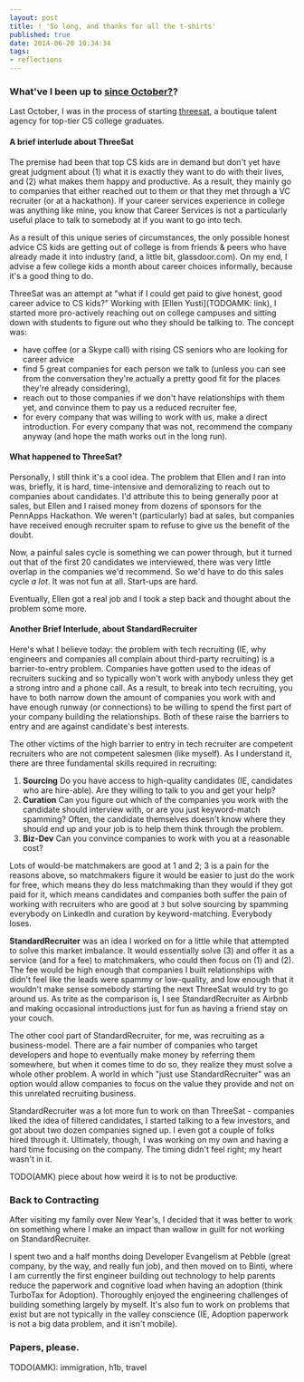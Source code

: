 ```yaml
---
layout: post
title: ! 'So long, and thanks for all the t-shirts'
published: true
date: 2014-06-20 10:34:34
tags:
- reflections
---
```


### What've I been up to [since October?](/2013-10-20-the-last-10-months.md)?

Last October, I was in the process of starting [threesat](http://threesat.com), a boutique talent agency for top-tier CS college graduates.

#### A brief interlude about ThreeSat
The premise had been that top CS kids are in demand but don't yet have great judgment about (1) what it is exactly they want to do with their lives, and (2) what makes them happy and productive. As a result, they mainly go to companies that either reached out to them or that they met through a VC recruiter (or at a hackathon). If your career services experience in college was anything like mine, you know that Career Services is not a particularly useful place to talk to somebody at if you want to go into tech.

As a result of this unique series of circumstances, the only possible honest advice CS kids are getting out of college is from friends & peers who have already made it into industry (and, a little bit, glassdoor.com). On my end, I advise a few college kids a month about career choices informally, because it's a good thing to do.

ThreeSat was an attempt at "what if I could get paid to give honest, good career advice to CS kids?"  Working with [Ellen Yusti](TODOAMK: link), I started more pro-actively reaching out on college campuses and sitting down with students to figure out who they should be talking to. The concept was:
- have coffee (or a Skype call) with rising CS seniors who are looking for career advice
- find 5 great companies for each person we talk to (unless you can see from the conversation they're actually a pretty good fit for the places they're already considering),
- reach out to those companies if we don't have relationships with them yet, and convince them to pay us a reduced recruiter fee,
- for every company that was willing to work with us, make a direct introduction. For every company that was not, recommend the company anyway (and hope the math works out in the long run).

#### What happened to ThreeSat?
Personally, I still think it's a cool idea. The problem that Ellen and I ran into was, briefly, it is hard, time-intensive and demoralizing to reach out to companies about candidates. I'd attribute this to being generally poor at sales, but Ellen and I raised money from dozens of sponsors for the PennApps Hackathon. We weren't (particularly) bad at sales, but companies have received enough recruiter spam to refuse to give us the benefit of the doubt.

Now, a painful sales cycle is something we can power through, but it turned out that of the first 20 candidates we interviewed, there was very little overlap in the companies we'd recommend. So we'd have to do this sales cycle _a lot_.  It was not fun at all. Start-ups are hard.

Eventually, Ellen got a real job and I took a step back and thought about the problem some more.

#### Another Brief Interlude, about StandardRecruiter
Here's what I believe today: the problem with tech recruiting (IE, why engineers and companies all complain about third-party recruiting) is a barrier-to-entry problem. Companies have gotten used to the ideas of recruiters sucking and so typically won't work with anybody unless they get a strong intro and a phone call. As a result, to break into tech recruiting, you have to both narrow down the amount of companies you work with and have enough runway (or connections) to be willing to spend the first part of your company building the relationships. Both of these raise the barriers to entry and are against candidate's best interests.

The other victims of the high barrier to entry in tech recruiter are competent recruiters who are not competent salesmen (like myself). As I understand it, there are three fundamental skills required in recruiting:

1. **Sourcing** Do you have access to high-quality candidates (IE, candidates who are hire-able). Are they willing to talk to you and get your help?
2. **Curation** Can you figure out which of the companies you work with the candidate should interview with, or are you just keyword-match spamming? Often, the candidate themselves doesn't know where they should end up and your job is to help them think through the problem.
3. **Biz-Dev** Can you convince companies to work with you at a reasonable cost?

Lots of would-be matchmakers are good at 1 and 2; 3 is a pain for the reasons above, so matchmakers figure it would be easier to just do the work for free, which means they do less matchmaking than they would if they got paid for it, which means candidates and companies both suffer the pain of working with recruiters who are good at `3` but solve sourcing by spamming everybody on LinkedIn and curation by keyword-matching.  Everybody loses.

**StandardRecruiter** was an idea I worked on for a little while that attempted to solve this market imbalance. It would essentially solve (3) and offer it as a service (and for a fee) to matchmakers, who could then focus on (1) and (2). The fee would be high enough that companies I built relationships with didn't feel like the leads were spammy or low-quality, and low enough that it wouldn't make sense somebody starting the next ThreeSat would try to go around us. As trite as the comparison is, I see StandardRecruiter as Airbnb and making occasional introductions just for fun as having a friend stay on your couch.

The other cool part of StandardRecruiter, for me, was recruiting as a business-model. There are a fair number of companies who target developers and hope to eventually make money by referring them somewhere, but when it comes time to do so, they realize they must solve a whole other problem. A world in which "just use StandardRecruiter" was an option would allow companies to focus on the value they provide and not on this unrelated recruiting business.

StandardRecruiter was a lot more fun to work on than ThreeSat - companies liked the idea of filtered candidates, I started talking to a few investors, and got about two dozen companies signed up. I even got a couple of folks hired through it. Ultimately, though, I was working on my own and having a hard time focusing on the company. The timing didn't feel right; my heart wasn't in it.

TODO(AMK) piece about how weird it is to not be productive.

### Back to Contracting
After visiting my family over New Year's, I decided that it was better to work on something where I make an impact than wallow in guilt for not working on StandardRecruiter.

I spent two and a half months doing Developer Evangelism at Pebble (great company, by the way, and really fun job), and then moved on to Binti, where I am currently the first engineer building out technology to help parents reduce the paperwork and cognitive load when having an adoption (think TurboTax for Adoption). Thoroughly enjoyed the engineering challenges of building something largely by myself. It's also fun to work on problems that exist but are not typically in the valley conscience (IE, Adoption paperwork is not a big data problem, and it isn't mobile).

### Papers, please.
TODO(AMK): immigration, h1b, travel
